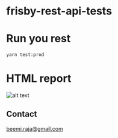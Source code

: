 # frisby-rest-api-tests

# Run you rest

```yarn test:prod```

# HTML report

![alt text](docs/jest-html-report.png)

## Contact

[beemi.raja@gmail.com](beemi.raja@gmail.com)